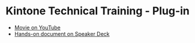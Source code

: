 # Kintone Technical Training - Plug-in

- [Movie on YouTube](https://www.youtube.com/watch?v=9DQD0HO4Fks)
- [Hands-on document on Speaker Deck](https://speakerdeck.com/cybozugta/kintone-technical-training-plug-in)
